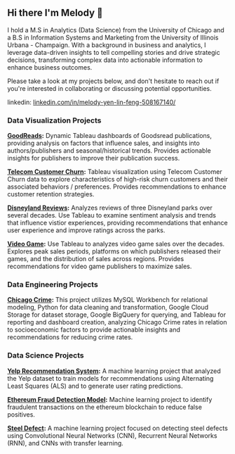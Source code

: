 ## Hi there I'm Melody 👋

I hold a M.S in Analytics (Data Science) from the University of Chicago and a B.S in Information Systems and Marketing from the University of Illinois Urbana - Champaign. With a background in business and analytics, I leverage data-driven insights to tell compelling stories and drive strategic decisions, transforming complex data into actionable information to enhance business outcomes.

Please take a look at my projects below, and don't hesitate to reach out if you're interested in collaborating or discussing potential opportunities.

linkedin: [linkedin.com/in/melody-yen-lin-feng-508167140/](https://www.linkedin.com/in/melody-yen-lin-feng-508167140/)


### Data Visualization Projects

**[GoodReads](https://github.com/ylfeng85/Goodreads):** Dynamic Tableau dashboards of Goodsread publications, providing analysis on factors that influence sales, and insights into authors/publishers and seasonal/historical trends. Provides actionable insights for publishers to improve their publication success.

**[Telecom Customer Churn](https://github.com/ylfeng85/TelecomCustomerChurn):** Tableau visualization using Telecom Customer Churn data to explore characteristics of high-risk churn customers and their associated behaviors / preferences. Provides recommendations to enhance customer retention strategies.

**[Disneyland Reviews](https://github.com/ylfeng85/Disneyland-Reviews):** Analyzes reviews of three Disneyland parks over several decades. Use Tableau to examine sentiment analysis and trends that influence vistior experiences, providing recommendations that enhance user experience and improve ratings across the parks.

**[Video Game](https://github.com/ylfeng85/VideoGame):** Use Tableau to analyzes video game sales over the decades. Explores peak sales periods, platforms on which publishers released their games, and the distribution of sales across regions. Provides recommendations for video game publishers to maximize sales.


### Data Engineering Projects

**[Chicago Crime](https://github.com/ylfeng85/Chicago-Crime):** This project utilizes MySQL Workbench for relational modeling, Python for data cleaning and transformation, Google Cloud Storage for dataset storage, Google BigQuery for querying, and Tableau for reporting and dashboard creation, analyzing Chicago Crime rates in relation to socioeconomic factors to provide actionable insights and recommendations for reducing crime rates.

### Data Science Projects

**[Yelp Recommendation System](https://github.com/ylfeng85/Yelp-Recommendation-System):** A machine learning project that analyzed the Yelp dataset to train models for recommendations using Alternating Least Squares (ALS) and to generate user rating predictions.

**[Ethereum Fraud Detection Model](https://github.com/ylfeng85/Ethereum-Fraud-Detection-Model):** Machine learning project to identify fraudulent transactions on the ethereum blockchain to reduce false positives. 

**[Steel Defect](https://github.com/ylfeng85/Steel-Defect):** A machine learning project focused on detecting steel defects using Convolutional Neural Networks (CNN), Recurrent Neural Networks (RNN), and CNNs with transfer learning.

<!--
**ylfeng85/ylfeng85** is a ✨ _special_ ✨ repository because its `README.md` (this file) appears on your GitHub profile.

Here are some ideas to get you started:

- 🔭 I’m currently working on ...
- 🌱 I’m currently learning ...
- 👯 I’m looking to collaborate on ...
- 🤔 I’m looking for help with ...
- 💬 Ask me about ...
- 📫 How to reach me: ...
- 😄 Pronouns: ...
- ⚡ Fun fact: ...
-->
